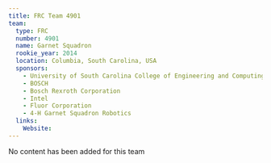 ```yaml
---
title: FRC Team 4901
team:
  type: FRC
  number: 4901
  name: Garnet Squadron
  rookie_year: 2014
  location: Columbia, South Carolina, USA
  sponsors:
    - University of South Carolina College of Engineering and Computing
    - BOSCH
    - Bosch Rexroth Corporation
    - Intel
    - Fluor Corporation
    - 4-H Garnet Squadron Robotics
  links:
    Website: 
---
```

No content has been added for this team